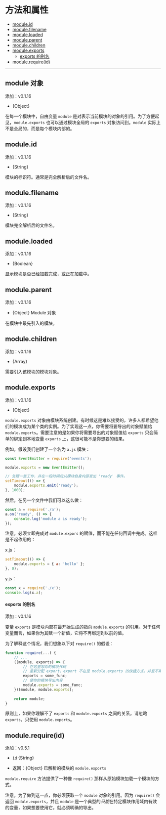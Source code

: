 # 方法和属性

* [module.id](#moduleid)
* [module.filename](#modulefilename)
* [module.loaded](#moduleloaded)
* [module.parent](#moduleparent)
* [module.children](#modulechildren)
* [module.exports](#moduleexports)
  - [exports 的别名](#exports-的别名)
* [module.require(id)](#modulerequireid)

--------------------------------------------------

## module 对象

添加：v0.1.16

- {Object}

在每一个模块中，自由变量 `module` 是对表示当前模块的对象的引用。为了方便起见，`module.exports` 也可以通过模块全局的 `exports` 对象访问到。`module` 实际上不是全局的，而是每个模块内部的。


## module.id

添加：v0.1.16

- {String}

模块的标识符。通常是完全解析后的文件名。


## module.filename

添加：v0.1.16

- {String}

模块完全解析后的文件名。


## module.loaded

添加：v0.1.16

- {Boolean}

显示模块是否已经加载完成，或正在加载中。


## module.parent

添加：v0.1.16

- {Object} Module 对象

在模块中最先引入的模块。


## module.children

添加：v0.1.16

- {Array}

需要引入该模块的模块对象。


## module.exports

添加：v0.1.16

- {Object}

`module.exports` 对象由模块系统创建。有时候这是难以接受的，许多人都希望他们的模块成为某个类的实例。为了实现这一点，你需要将要导出的对象赋值给 `module.exports`。需要注意的是如果你将需要导出的对象赋值给 `exports` 只会简单的绑定到本地变量 `exports` 上，这很可能不是你想要的结果。

例如，假设我们创建了一个名为 `a.js` 模块：

``` javascript
const EventEmitter = require('events');

module.exports = new EventEmitter();

// 处理一些工作，并在一段时间后从模块自身内部发出 'ready' 事件。
setTimeout(() => {
	module.exports.emit('ready');
}, 1000);
```

然后，在另一个文件中我们可以这么做：

``` javascript
const a = require('./a');
a.on('ready', () => {
	console.log('module a is ready');
});
```

注意，必须立即完成对 `module.expors` 的赋值，而不能在任何回调中完成。这样是不起作用的：

x.js：

``` javascript
setTimeout(() => {
    module.exports = { a: 'hello' };
}, 0);
```

y.js：

``` javascript
const x = require('./x');
console.log(x.a);
```

#### exports 的别名

添加：v0.1.16

变量 `exports` 是模块内部在最开始生成的指向 `module.exports` 的引用。对于任何变量而言，如果你为其赋一个新值，它将不再绑定到以前的值。

为了解释这个情况，我们想象以下对 `require()` 的假设：

``` javascript
function require(...) {
	// ...
	((module, exports) => {
		// 在这里写你的模块代码
		// 重新分配 export，export 不在是 module.exports 的快捷方式，并且不再导出任何内容。
		exports = some_func;
		// 使你的模块导出内容
		module.exports = some_func;
	})(module, module.exports);
	
	return module;
}
```

原则上，如果你理解不了 `exports` 和 `module.exports` 之间的关系，请忽略 `exports`，只使用 `module.exports`。


## module.require(id)

添加：v0.5.1

- `id` {String}

- 返回：{Object} 已解析的模块的 `module.exports`

`module.require` 方法提供了一种像 `require()` 那样从原始模块加载一个模块的方式。

注意，为了做到这一点，你必须获取一个 `module` 对象的引用。因为 `require()` 会返回 `module.exports`，并且 `module` 是一个典型的*只能*在特定模块作用域内有效的变量，如果想要使用它，就必须明确的导出。